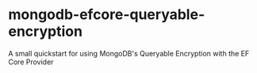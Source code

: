 # mongodb-efcore-queryable-encryption
A small quickstart for using MongoDB's Queryable Encryption with the EF Core Provider
